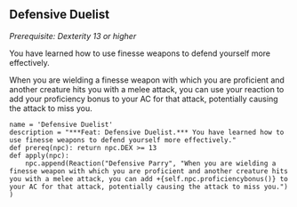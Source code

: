 ## Defensive Duelist
*Prerequisite: Dexterity 13 or higher*

You have learned how to use finesse weapons to defend yourself more effectively.

When you are wielding a finesse weapon with which you are proficient and another creature hits you with a melee attack, you can use your reaction to add your proficiency bonus to your AC for that attack, potentially causing the attack to miss you.

```
name = 'Defensive Duelist'
description = "***Feat: Defensive Duelist.*** You have learned how to use finesse weapons to defend yourself more effectively."
def prereq(npc): return npc.DEX >= 13
def apply(npc):
    npc.append(Reaction("Defensive Parry", "When you are wielding a finesse weapon with which you are proficient and another creature hits you with a melee attack, you can add +{self.npc.proficiencybonus()} to your AC for that attack, potentially causing the attack to miss you.") )
```
